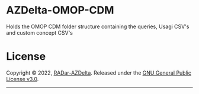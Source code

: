 AZDelta-OMOP-CDM
========

Holds the OMOP CDM folder structure containing the queries, Usagi CSV's and custom concept CSV's


License
========

Copyright © 2022, [RADar-AZDelta](mailto:radar@azdelta.be).
Released under the [GNU General Public License v3.0](LICENSE).

***